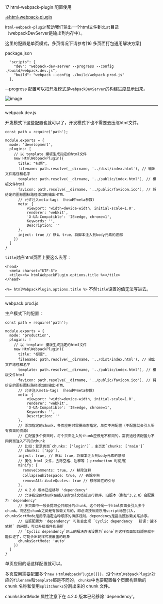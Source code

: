 17 html-webpack-plugin 配置使用

[->html-webpack-plugin](https://github.com/jantimon/html-webpack-plugin)

`html-webpack-plugin`帮助我们输出一个html文件到`dist`目录（webpackDevServer是输出到内存中）。

这里的配置是单页模式，多页情况下请参考[16 多页面打包通用解决方案]

package.json

```
  "scripts": {
    "dev": "webpack-dev-server --progress --config ./build/webpack.dev.js",
    "build": "webpack --config ./build/webpack.prod.js"
  },
```

--progress 配置可以把开发模式是`webpackDevServer`的构建进度显示出来。

![image](http://m.qpic.cn/psc?/V12UXEll2JjLTU/j5BRZUlgKbUG5yYXn162*aKEjsZdxGt0ajbaNBMxA2oMv2BdA6woOkNz7c6qQnA0E5sAPOu*tfzmPXh.r*iLTw!!/b&bo=YgLBAAAAAAADB4M!&rf=viewer_4&t=5)

---

webpack.dev.js

开发模式下这些配置也就可以了，开发模式下也不需要去压缩html文件。

```
const path = require('path');

module.exports = {
  mode: 'development',
  plugins: [
    // 以 template 摸板生成指定的html文件
    new HtmlWebpackPlugin({
      title: "标题",
      filename: path.resolve(__dirname, '../dist/index.html'), // 输出文件路径和名字
      template: path.resolve(__dirname, '../public/index.html'), // 模板文件html
      favicon: path.resolve(__dirname, '../public/favicon.ico'), // 将给定的图标图标路径添加到输出HTML
      // 允许注入meta-tags （head中meta参数）
      meta: {
          viewport: 'width=device-width, initial-scale=1.0',
          renderer: 'webkit',
          'X-UA-Compatible': 'IE=edge, chrome=1',
          Keywords: '',
          Description: ''
      },
      inject: true // 默认 true，将脚本注入到body元素的底部
    })
  ]
}
```

`title`对应html页面上要这么去写：

```
<head>
  <meta charset="UTF-8">
  <tile><%= htmlWebpackPlugin.options.title %></tile>
</head>
```

`<%= htmlWebpackPlugin.options.title %>` 不然`title`设置的值无法写进去。


---

webpack.prod.js

生产模式下的配置：

```
const path = require('path');

module.exports = {
  mode: 'production',
  plugins: [
    // 以 template 摸板生成指定的html文件
    new HtmlWebpackPlugin({
      title: "标题",
      filename: path.resolve(__dirname, '../dist/index.html'), // 输出文件路径和名字
      template: path.resolve(__dirname, '../public/index.html'), // 模板文件html
      favicon: path.resolve(__dirname, '../public/favicon.ico'), // 将给定的图标图标路径添加到输出HTML
      // 允许注入meta-tags （head中meta参数）
      meta: {
          viewport: 'width=device-width, initial-scale=1.0',
          renderer: 'webkit',
          'X-UA-Compatible': 'IE=edge, chrome=1',
          Keywords: '',
          Description: ''
      },
      // 添加指定的chunk，多页应用时需要动态指定，单页不用配置（不配置就会引入所有页面的资源）
      // 在配置多个页面时，每个页面注入的thunk应该是不相同的，需要通过该配置为不同页面注入不同的thunk
      // 比如：登录页面`chunks: ['login']`，主页面`chunks: ['main']`
      // chunks: ['app'],
      inject: true, // 默认 true，将脚本注入到body元素的底部
      // 美化 html 文件，去除空格、注释等（ production 时使用）
      minify: {
        removeComments: true, // 移除注释
        collapseWhitespace: true, // 去除空格
        removeAttributeQuotes: true // 移除属性的引号
      },
      // 4.2.0 版本已经移除 'dependency'
      // 允许指定的thunk在插入到html文档前进行排序，旧版本（例如^3.2.0）会配置为 'dependency'
      // 多页面中一般会提取公共部分的chunk，这个时候一个html页面会引入多个chunk，而这些chunk之间是有依赖关系的，即必须按照顺序用script标签引入，chunksSortMode是用来指定这种顺序的排序规则，dependency是指按照依赖关系排序。
      // 旧版配置为 'dependency' 可能会出现 `Cyclic dependency   错误：循环依赖` 的问题，可以升级插件到最新
      // `Cyclic dependency`网上的解决办法设置为`none`但这样页面加载顺序就不能保证了，可能会出现样式被覆盖的现象
      chunksSortMode: 'auto'
    })
  ]
}
```

单页应用的话这样配置就可以。

多页应用需要配置多个`new HtmlWebpackPlugin({})`，没个`HtmlWebpackPlugin`对应的`filename`和`template`都是不同的，`chunks`中也要配置每个页面构建后的 chunk 名称和使用`splitChunks`分割出来的 chunk 文件。

chunksSortMode 属性注意下在 4.2.0 版本已经移除 'dependency'。






